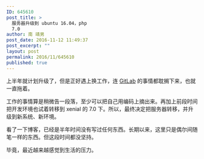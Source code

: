 ```yaml
---
ID: 645610
post_title: >
  服务器升级到 ubuntu 16.04，php
  7.0
author: 南 靖男
post_date: 2016-11-12 11:49:37
post_excerpt: ""
layout: post
permalink: 2016/11/645610
published: true
---
```

上半年就计划升级了，但是正好遇上换工作，连 <a href="/gitlab">GitLab</a> 的事情都耽搁下来，也就一直拖着。

工作的事情算是稍微告一段落，至少可以把自己用编码上摘出来。再加上前段时间把开发环境也试着转移到 xenial 的 7.0 下。所以，最终决定把服务器转移，并升级到新系统、新环境。

看了一下博客，已经是半年时间没有写过任何东西。长期以来，这里只是偶尔间随笔一样的东西。但这段时间都没坚持。

毕竟，最近越来越感觉到生活的压力。